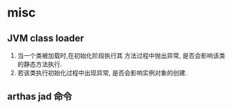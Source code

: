 # misc

## JVM class loader

1. 当一个类被加载时,在初始化阶段执行其 <clinit> 方法过程中抛出异常, 是否会影响该类的静态方法执行.
2. 若该类执行初始化过程中出现异常, 是否会影响实例对象的创建.

## arthas jad 命令
